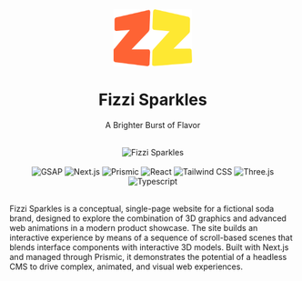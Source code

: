 <!-- markdownlint-disable MD033 -->
<!-- markdownlint-disable MD041 -->
<div align="center">
  <img src="src/app/icon.svg" alt="Fizzi Sparkles" height="100" />
  <h1 align="center">Fizzi Sparkles</h1>
  <p align="center">A Brighter Burst of Flavor</p>
</div>

<div align="center">
  <br />
  <img src="https://i.imgur.com/hpxt2ZL.png" alt="Fizzi Sparkles" />
  <br /><br />
  <div>
    <img
      alt="GSAP"
      src="https://img.shields.io/badge/GSAP-%230AE448?style=flat&logo=GSAP&logoColor=white"
    />
    <img
      alt="Next.js"
      src="https://img.shields.io/badge/Next.js-%23000000?logo=nextdotjs&logoColor=white"
    />
    <img
      alt="Prismic"
      src="https://img.shields.io/badge/Prismic-%235163BA?style=flat&logo=Prismic&logoColor=white"
    />
    <img
      alt="React"
      src="https://img.shields.io/badge/React-%230088CC?logo=react&logoColor=white"
    />
    <img
      alt="Tailwind CSS"
      src="https://img.shields.io/badge/Tailwind%20CSS-%2306B6D4?logo=tailwindcss&logoColor=white"
    />
    <img
      alt="Three.js"
      src="https://img.shields.io/badge/Three.js-%23000000?style=flat&logo=Three.js&logoColor=white"
    />
    <img
      alt="Typescript"
      src="https://img.shields.io/badge/Typescript-%233178C6?logo=typescript&logoColor=white"
    />
  </div>
</div>
<br />

Fizzi Sparkles is a conceptual, single-page website for a fictional soda brand, designed to explore the combination of 3D graphics and advanced web animations in a modern product showcase. The site builds an interactive experience by means of a sequence of scroll-based scenes that blends interface components with interactive 3D models. Built with Next.js and managed through Prismic, it demonstrates the potential of a headless CMS to drive complex, animated, and visual web experiences.
